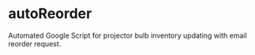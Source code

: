 # autoReorder
Automated Google Script for projector bulb inventory updating with email reorder request.
